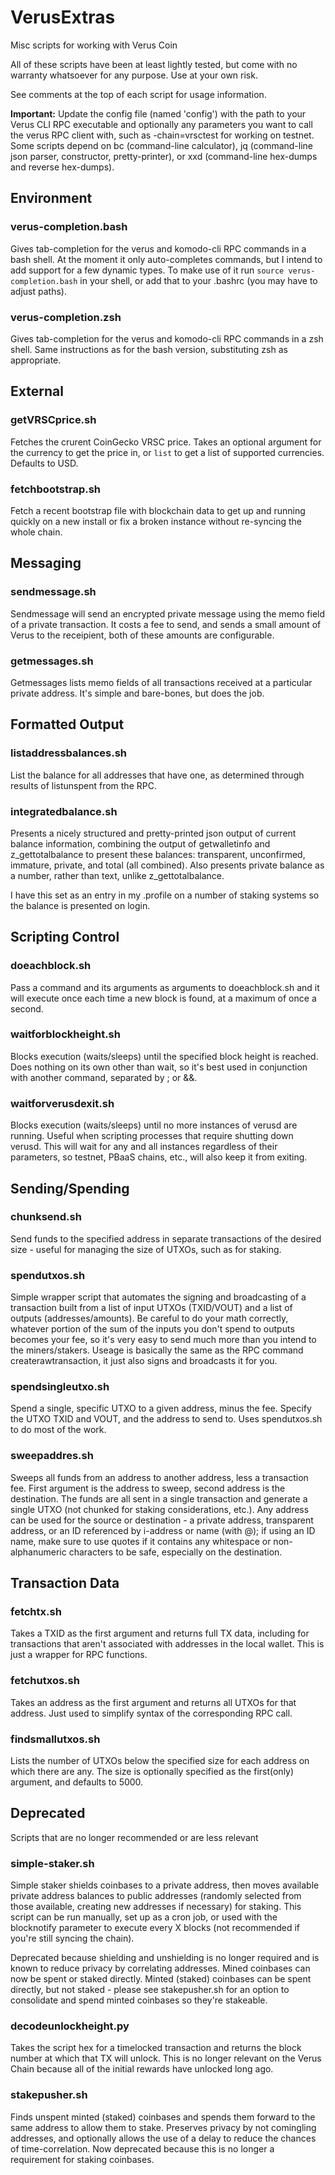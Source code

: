 # VerusExtras
Misc scripts for working with Verus Coin

All of these scripts have been at least lightly tested, but come with no warranty whatsoever for any purpose. Use at your own risk.

See comments at the top of each script for usage information.

**Important:** Update the config file (named 'config') with the path to your Verus CLI RPC executable and optionally any parameters you want to call the verus RPC client with, such as -chain=vrsctest for working on testnet. Some scripts depend on bc (command-line calculator), jq (command-line json parser, constructor, pretty-printer), or xxd (command-line hex-dumps and reverse hex-dumps).

## Environment

### verus-completion.bash
Gives tab-completion for the verus and komodo-cli RPC commands in a bash shell. At the moment it only auto-completes commands, but I intend to add support for a few dynamic types. To make use of it run `source verus-completion.bash` in your shell, or add that to your .bashrc (you may have to adjust paths).

### verus-completion.zsh
Gives tab-completion for the verus and komodo-cli RPC commands in a zsh shell. Same instructions as for the bash version, substituting zsh as appropriate.

## External

### getVRSCprice.sh
Fetches the crurent CoinGecko VRSC price. Takes an optional argument for the currency to get the price in, or `list` to get a list of supported currencies. Defaults to USD.

### fetchbootstrap.sh
Fetch a recent bootstrap file with blockchain data to get up and running quickly on a new install or fix a broken instance without re-syncing the whole chain.

## Messaging

### sendmessage.sh
Sendmessage will send an encrypted private message using the memo field of a private transaction. It costs a fee to send, and sends a small amount of Verus to the receipient, both of these amounts are configurable.

### getmessages.sh
Getmessages lists memo fields of all transactions received at a particular private address. It's simple and bare-bones, but does the job.

## Formatted Output

### listaddressbalances.sh
List the balance for all addresses that have one, as determined through results of listunspent from the RPC.

### integratedbalance.sh
Presents a nicely structured and pretty-printed json output of current balance information, combining the output of getwalletinfo and z_gettotalbalance to present these balances: transparent, unconfirmed, immature, private, and total (all combined). Also presents private balance as a number, rather than text, unlike z_gettotalbalance.

I have this set as an entry in my .profile on a number of staking systems so the balance is presented on login.

## Scripting Control

### doeachblock.sh
Pass a command and its arguments as arguments to doeachblock.sh and it will execute once each time a new block is found, at a maximum of once a second.

### waitforblockheight.sh
Blocks execution (waits/sleeps) until the specified block height is reached. Does nothing on its own other than wait, so it's best used in conjunction with another command, separated by ; or &&.

### waitforverusdexit.sh
Blocks execution (waits/sleeps) until no more instances of verusd are running. Useful when scripting processes that require shutting down verusd. This will wait for any and all instances regardless of their parameters, so testnet, PBaaS chains, etc., will also keep it from exiting.

## Sending/Spending

### chunksend.sh
Send funds to the specified address in separate transactions of the desired size - useful for managing the size of UTXOs, such as for staking.

### spendutxos.sh
Simple wrapper script that automates the signing and broadcasting of a transaction built from a list of input UTXOs (TXID/VOUT) and a list of outputs (addresses/amounts). Be careful to do your math correctly, whatever portion of the sum of the inputs you don't spend to outputs becomes your fee, so it's very easy to send much more than you intend to the miners/stakers. Useage is basically the same as the RPC command createrawtransaction, it just also signs and broadcasts it for you.

### spendsingleutxo.sh
Spend a single, specific UTXO to a given address, minus the fee. Specify the UTXO TXID and VOUT, and the address to send to. Uses spendutxos.sh to do most of the work.

### sweepaddres.sh
Sweeps all funds from an address to another address, less a transaction fee. First argument is the address to sweep, second address is the destination. The funds are all sent in a single transaction and generate a single UTXO (not chunked for staking considerations, etc.). Any address can be used for the source or destination - a private address, transparent address, or an ID referenced by i-address or name (with @); if using an ID name, make sure to use quotes if it contains any whitespace or non-alphanumeric characters to be safe, especially on the destination.

## Transaction Data

### fetchtx.sh
Takes a TXID as the first argument and returns full TX data, including for transactions that aren't associated with addresses in the local wallet. This is just a wrapper for RPC functions.

### fetchutxos.sh
Takes an address as the first argument and returns all UTXOs for that address. Just used to simplify syntax of the corresponding RPC call.

### findsmallutxos.sh
Lists the number of UTXOs below the specified size for each address on which there are any. The size is optionally specified as the first(only) argument, and defaults to 5000.

## Deprecated
Scripts that are no longer recommended or are less relevant
### simple-staker.sh
Simple staker shields coinbases to a private address, then moves available private address balances to public addresses (randomly selected from those available, creating new addresses if necessary) for staking. This script can be run manually, set up as a cron job, or used with the blocknotify parameter to execute every X blocks (not recommended if you're still syncing the chain).

Deprecated because shielding and unshielding is no longer required and is known to reduce privacy by correlating addresses. Mined coinbases can now be spent or staked directly. Minted (staked) coinbases can be spent directly, but not staked - please see stakepusher.sh for an option to consolidate and spend minted coinbases so they're stakeable.

### decodeunlockheight.py
Takes the script hex for a timelocked transaction and returns the block number at which that TX will unlock. This is no longer relevant on the Verus Chain because all of the initial rewards have unlocked long ago.

### stakepusher.sh
Finds unspent minted (staked) coinbases and spends them forward to the same address to allow them to stake. Preserves privacy by not comingling addresses, and optionally allows the use of a delay to reduce the chances of time-correlation. Now deprecated because this is no longer a requirement for staking coinbases.
